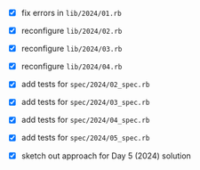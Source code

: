 - [x] fix errors in `lib/2024/01.rb`
- [x] reconfigure `lib/2024/02.rb`
- [x] reconfigure `lib/2024/03.rb`
- [x] reconfigure `lib/2024/04.rb`
- [x] add tests for `spec/2024/02_spec.rb`
- [x] add tests for `spec/2024/03_spec.rb`
- [x] add tests for `spec/2024/04_spec.rb`

- [x] add tests for `spec/2024/05_spec.rb`
- [x] sketch out approach for Day 5 (2024) solution